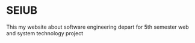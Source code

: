 # SEIUB
This my website about software engineering depart for 5th semester web and system technology project
